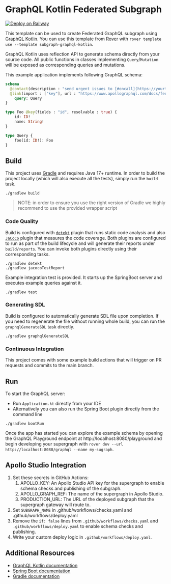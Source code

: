 # GraphQL Kotlin Federated Subgraph

[![Deploy on Railway](https://railway.app/button.svg)](https://railway.app/new/template/un6V2G?referralCode=xsbY2R)

This template can be used to create Federated GraphQL subgraph using [GraphQL Kotlin](https://github.com/ExpediaGroup/graphql-kotlin). You can use this template from [Rover](https://www.apollographql.com/docs/rover/commands/template/) with `rover template use --template subgraph-graphql-kotlin`.

GraphQL Kotlin uses reflection API to generate schema directly from your source code. All public functions in classes
implementing `Query`/`Mutation` will be exposed as corresponding queries and mutations.

This example application implements following GraphQL schema:

```graphql
schema
  @contact(description : "send urgent issues to [#oncall](https://yourteam.slack.com/archives/oncall).", name : "FooBar Server Team", url : "https://myteam.slack.com/archives/teams-chat-room-url")
  @link(import : ["key"], url : "https://www.apollographql.com/docs/federation/federation-spec/") {
    query: Query
}

type Foo @key(fields : "id", resolvable : true) {
    id: ID!
    name: String!
}

type Query {
    foo(id: ID!): Foo
}
```

## Build

This project uses [Gradle](https://gradle.com/) and requires Java 17+ runtime. In order to build the project locally (which
will also execute all the tests), simply run the `build` task.

```shell
./gradlew build
```

> NOTE: in order to ensure you use the right version of Gradle we highly recommend to use the provided wrapper script

### Code Quality

Build is configured with [`detekt`](https://detekt.dev/) plugin that runs static code analysis and also [`JaCoCo`](https://www.eclemma.org/jacoco/)
plugin that measures the code coverage. Both plugins are configured to run as part of the build lifecycle and will generate
their reports under `build/reports`. You can invoke both plugins directly using their corresponding tasks.

```shell
./gradlew detekt
./gradlew jacocoTestReport
```

Example integration test is provided. It starts up the SpringBoot server and executes example queries against it.

```shell
./gradlew test
```

### Generating SDL

Build is configured to automatically generate SDL file upon completion. If you need to regenerate the file without running
whole build, you can run the `graphqlGenerateSDL` task directly.

```shell
./gradlew graphqlGenerateSDL
```

### Continuous Integration

This project comes with some example build actions that will trigger on PR requests and commits to the main branch.

## Run

To start the GraphQL server:

* Run `Application.kt` directly from your IDE
* Alternatively you can also run the Spring Boot plugin directly from the command line

```shell script
./gradlew bootRun
```

Once the app has started you can explore the example schema by opening the GraphQL Playground endpoint at http://localhost:8080/playground and begin developing your supergraph with `rover dev --url http://localhost:8080/graphql --name my-sugraph`.

## Apollo Studio Integration

1. Set these secrets in GitHub Actions:
    1. APOLLO_KEY: An Apollo Studio API key for the supergraph to enable schema checks and publishing of the
       subgraph.
    2. APOLLO_GRAPH_REF: The name of the supergraph in Apollo Studio.
    3. PRODUCTION_URL: The URL of the deployed subgraph that the supergraph gateway will route to.
2. Set `SUBGRAPH_NAME` in .github/workflows/checks.yaml and .github/workflows/deploy.yaml
3. Remove the `if: false` lines from `.github/workflows/checks.yaml` and `.github/workflows/deploy.yaml` to enable schema checks and publishing.
4. Write your custom deploy logic in `.github/workflows/deploy.yaml`.

## Additional Resources

* [GraphQL Kotlin documentation](https://opensource.expediagroup.com/graphql-kotlin/)
* [Spring Boot documentation](https://docs.spring.io/spring-boot/docs/2.7.3/reference/htmlsingle/)
* [Gradle documentation](https://docs.gradle.org)


